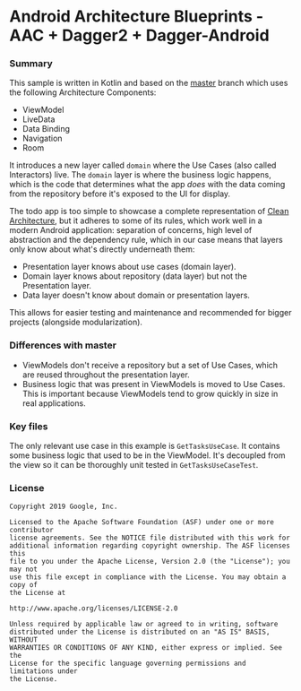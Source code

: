 # Android Architecture Blueprints - AAC + Dagger2 + Dagger-Android
### Summary
This sample is written in Kotlin and based on the
[master](https://github.com/googlesamples/android-architecture/tree/master) branch which uses
the following Architecture Components:
 - ViewModel
 - LiveData
 - Data Binding
 - Navigation
 - Room

It introduces a new layer called `domain` where the Use Cases (also called Interactors) live. The 
`domain` layer is where the business logic happens, which is the code that determines what
the app _does_ with the data coming from the repository before it's exposed to the UI for
display.

The todo app is too simple to showcase a complete representation of 
[Clean Architecture](https://blog.cleancoder.com/uncle-bob/2012/08/13/the-clean-architecture.html), 
but it adheres to some of its rules, which work well in a modern Android application: separation
of concerns, high level of abstraction and the dependency rule, which in our case means that layers 
only know about what's directly underneath them:
 - Presentation layer knows about use cases (domain layer).
 - Domain layer knows about repository (data layer) but not the Presentation layer.
 - Data layer doesn't know about domain or presentation layers.

This allows for easier testing and maintenance and recommended for bigger projects (alongside 
modularization).

### Differences with master

 - ViewModels don't receive a repository but a set of Use Cases, which are reused throughout the
 presentation layer.
 - Business logic that was present in ViewModels is moved to Use Cases. This is important because
 ViewModels tend to grow quickly in size in real applications. 


### Key files

The only relevant use case in this example is `GetTasksUseCase`. It contains some business logic
that used to be in the ViewModel. It's decoupled from the view so it can be thoroughly unit tested
in `GetTasksUseCaseTest`.

### License


```
Copyright 2019 Google, Inc.

Licensed to the Apache Software Foundation (ASF) under one or more contributor
license agreements. See the NOTICE file distributed with this work for
additional information regarding copyright ownership. The ASF licenses this
file to you under the Apache License, Version 2.0 (the "License"); you may not
use this file except in compliance with the License. You may obtain a copy of
the License at

http://www.apache.org/licenses/LICENSE-2.0

Unless required by applicable law or agreed to in writing, software
distributed under the License is distributed on an "AS IS" BASIS, WITHOUT
WARRANTIES OR CONDITIONS OF ANY KIND, either express or implied. See the
License for the specific language governing permissions and limitations under
the License.
```
